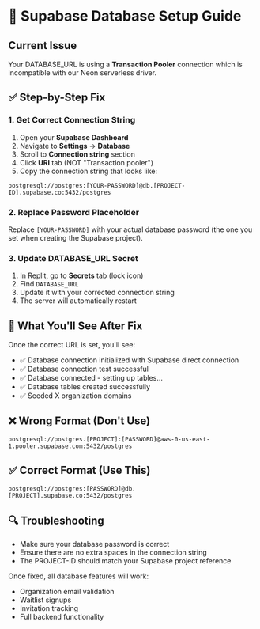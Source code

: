 # 🚀 Supabase Database Setup Guide

## Current Issue
Your DATABASE_URL is using a **Transaction Pooler** connection which is incompatible with our Neon serverless driver.

## ✅ Step-by-Step Fix

### 1. Get Correct Connection String
1. Open your **Supabase Dashboard**
2. Navigate to **Settings** → **Database**
3. Scroll to **Connection string** section
4. Click **URI** tab (NOT "Transaction pooler")
5. Copy the connection string that looks like:

```
postgresql://postgres:[YOUR-PASSWORD]@db.[PROJECT-ID].supabase.co:5432/postgres
```

### 2. Replace Password Placeholder
Replace `[YOUR-PASSWORD]` with your actual database password (the one you set when creating the Supabase project).

### 3. Update DATABASE_URL Secret
1. In Replit, go to **Secrets** tab (lock icon)
2. Find `DATABASE_URL` 
3. Update it with your corrected connection string
4. The server will automatically restart

## 🎯 What You'll See After Fix
Once the correct URL is set, you'll see:
- ✅ Database connection initialized with Supabase direct connection
- ✅ Database connection test successful
- ✅ Database connected - setting up tables...
- ✅ Database tables created successfully
- ✅ Seeded X organization domains

## ❌ Wrong Format (Don't Use)
```
postgresql://postgres.[PROJECT]:[PASSWORD]@aws-0-us-east-1.pooler.supabase.com:5432/postgres
```

## ✅ Correct Format (Use This)
```
postgresql://postgres:[PASSWORD]@db.[PROJECT].supabase.co:5432/postgres
```

## 🔍 Troubleshooting
- Make sure your database password is correct
- Ensure there are no extra spaces in the connection string
- The PROJECT-ID should match your Supabase project reference

Once fixed, all database features will work:
- Organization email validation
- Waitlist signups
- Invitation tracking
- Full backend functionality